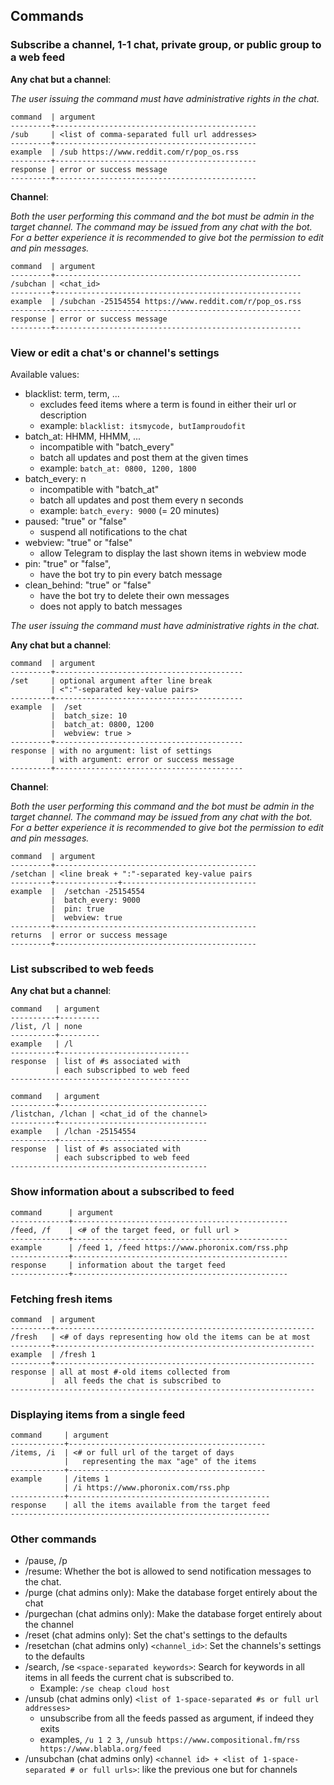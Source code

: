 ## Commands

### Subscribe a channel, 1-1 chat, private group, or public group to a web feed

__Any chat but a channel__:

_The user issuing the command must have administrative rights in the chat._

```
command  | argument
---------+---------------------------------------------
/sub     | <list of comma-separated full url addresses> 
---------+---------------------------------------------
example  | /sub https://www.reddit.com/r/pop_os.rss     
---------+---------------------------------------------
response | error or success message                    
---------+---------------------------------------------
```

__Channel__:

_Both the user performing this command and the bot must be admin in the target channel. The command may be issued from any chat with the bot. For a better experience it is recommended to give bot the permission to edit and pin messages._

```
command  | argument
---------+-------------------------------------------------------
/subchan | <chat_id>                                 
---------+-------------------------------------------------------
example  | /subchan -25154554 https://www.reddit.com/r/pop_os.rss  
---------+-------------------------------------------------------
response | error or success message                               
---------+-------------------------------------------------------
```

### View or edit a chat's or channel's settings

Available values:

- blacklist: term, term, ...
    - excludes feed items where a term is found in either their url or description
    - example: `blacklist: itsmycode, butIamproudofit`
- batch_at: HHMM, HHMM, ...
    - incompatible with "batch_every"
    - batch all updates and post them at the given times
    - example: `batch_at: 0800, 1200, 1800`
- batch_every: n
    - incompatible with "batch_at"
    - batch all updates and post them every n seconds
    - example: `batch_every: 9000` (= 20 minutes)
- paused: "true" or "false"
    - suspend all notifications to the chat
- webview: "true" or "false"
    - allow Telegram to display the last shown items in webview mode
- pin: "true" or "false",
    - have the bot try to pin every batch message
- clean_behind: "true" or "false"
    - have the bot try to delete their own messages
    - does not apply to batch messages

_The user issuing the command must have administrative rights in the chat._

__Any chat but a channel__:

```
command  | argument
---------+------------------------------------------
/set     | optional argument after line break
         | <":"-separated key-value pairs>            
---------+------------------------------------------
example  |  /set 
         |  batch_size: 10
         |  batch_at: 0800, 1200
         |  webview: true >
---------+------------------------------------------
response | with no argument: list of settings
         | with argument: error or success message
---------+------------------------------------------
```
__Channel__:

_Both the user performing this command and the bot must be admin in the target channel. The command may be issued from any chat with the bot. For a better experience it is recommended to give bot the permission to edit and pin messages._

```
command  | argument
---------+---------------------------------------------
/setchan | <line break + ":"-separated key-value pairs 
---------+--------------+------------------------------
example  |  /setchan -25154554
         |  batch_every: 9000
         |  pin: true
         |  webview: true
---------+---------------------------------------------
returns  | error or success message                                   
---------+---------------------------------------------
```

### List subscribed to web feeds

__Any chat but a channel__:

```
command   | argument
----------+---------
/list, /l | none    
----------+---------
example   | /l      
----------+-----------------------------
response  | list of #s associated with   
          | each subscripbed to web feed 
----------------------------------------
```

```
command   | argument
----------+---------------------------------
/listchan, /lchan | <chat_id of the channel>    
----------+---------------------------------
example   | /lchan -25154554
----------+---------------------------------
response  | list of #s associated with   
          | each subscripbed to web feed 
--------------------------------------------
```


### Show information about a subscribed to feed

```
command      | argument
-------------+------------------------------------------------
/feed, /f    | <# of the target feed, or full url >           
-------------+------------------------------------------------
example      | /feed 1, /feed https://www.phoronix.com/rss.php
-------------+------------------------------------------------
response     | information about the target feed              
-------------+------------------------------------------------
```

### Fetching fresh items

```
command  | argument
---------+----------------------------------------------------------
/fresh   | <# of days representing how old the items can be at most 
---------+----------------------------------------------------------
example  | /fresh 1 
---------+----------------------------------------------------------
response | all at most #-old items collected from
         |  all feeds the chat is subscribed to
--------------------------------------------------------------------
```

### Displaying items from a single feed

```
command     | argument
------------+--------------------------------------------
/items, /i  | <# or full url of the target of days 
            |   representing the max "age" of the items
------------+--------------------------------------------
example     | /items 1
            | /i https://www.phoronix.com/rss.php
------------+---------------------------------------------
response    | all the items available from the target feed
----------------------------------------------------------
```

### Other commands
- /pause, /p
- /resume:  Whether the bot is allowed to send notification messages to the chat.
- /purge (chat admins only): Make the database forget entirely about the chat
- /purgechan (chat admins only): Make the database forget entirely about the channel
- /reset (chat admins only): Set the chat's settings to the defaults
- /resetchan (chat admins only) `<channel_id>`: Set the channels's settings to the defaults
- /search, /se `<space-separated keywords>`: Search for keywords in all items in all feeds the current chat is subscribed to. 
    - Example: `/se cheap cloud host`
- /unsub (chat admins only) `<list of 1-space-separated #s or full url addresses>`
    - unsubscribe from all the feeds passed as argument, if indeed they exits
    - examples, `/u 1 2 3`, `/unsub https://www.compositional.fm/rss https://www.blabla.org/feed`
- /unsubchan (chat admins only) `<channel id> + <list of 1-space-separated # or full urls>`: like the previous one but for channels 